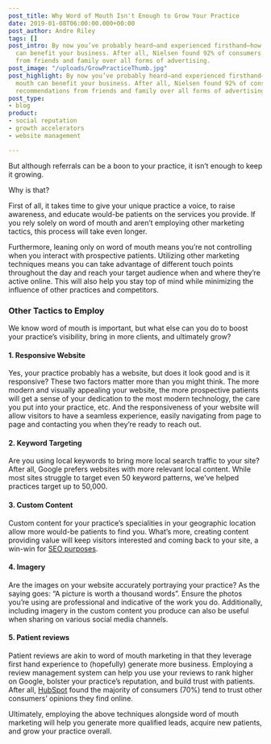 ```yaml
---
post_title: Why Word of Mouth Isn't Enough to Grow Your Practice
date: 2019-01-08T06:00:00.000+00:00
post_author: Andre Riley
tags: []
post_intro: By now you’ve probably heard—and experienced firsthand—how word of mouth
  can benefit your business. After all, Nielsen found 92% of consumers believe recommendations
  from friends and family over all forms of advertising.
post_image: "/uploads/GrowPracticeThumb.jpg"
post_highlight: By now you’ve probably heard—and experienced firsthand—how word of
  mouth can benefit your business. After all, Nielsen found 92% of consumers believe
  recommendations from friends and family over all forms of advertising.
post_type:
- blog
product:
- social reputation
- growth accelerators
- website management

---
```

But although referrals can be a boon to your practice, it isn’t enough to keep it growing.

Why is that?

First of all, it takes time to give your unique practice a voice, to raise awareness, and educate would-be patients on the services you provide. If you rely solely on word of mouth and aren’t employing other marketing tactics, this process will take even longer.

Furthermore, leaning only on word of mouth means you’re not controlling when you interact with prospective patients. Utilizing other marketing techniques means you can take advantage of different touch points throughout the day and reach your target audience when and where they’re active online. This will also help you stay top of mind while minimizing the influence of other practices and competitors.

### Other Tactics to Employ

We know word of mouth is important, but what else can you do to boost your practice’s visibility, bring in more clients, and ultimately grow?

#### 1. Responsive Website

Yes, your practice probably has a website, but does it look good and is it responsive? These two factors matter more than you might think. The more modern and visually appealing your website, the more prospective patients will get a sense of your dedication to the most modern technology, the care you put into your practice, etc. And the responsiveness of your website will allow visitors to have a seamless experience, easily navigating from page to page and contacting you when they’re ready to reach out.

#### 2. Keyword Targeting

Are you using local keywords to bring more local search traffic to your site? After all, Google prefers websites with more relevant local content. While most sites struggle to target even 50 keyword patterns, we’ve helped practices target up to 50,000.

#### 3. Custom Content

Custom content for your practice’s specialities in your geographic location allow more would-be patients to find you. What’s more, creating content providing value will keep visitors interested and coming back to your site, a win-win for [SEO purposes](https://doctorlogic.com/content/galleries/why-seo-matters.html).

#### 4. Imagery

Are the images on your website accurately portraying your practice? As the saying goes: “A picture is worth a thousand words”. Ensure the photos you’re using are professional and indicative of the work you do. Additionally, including imagery in the custom content you produce can also be useful when sharing on various social media channels.

#### 5. Patient reviews

Patient reviews are akin to word of mouth marketing in that they leverage first hand experience to (hopefully) generate more business. Employing a review management system can help you use your reviews to rank higher on Google, bolster your practice’s reputation, and build trust with patients. After all, [HubSpot](https://blog.hubspot.com/blog/tabid/6307/bid/30239/71-More-Likely-to-Purchase-Based-on-Social-Media-Referrals-Infographic.aspx?__hstc=37514559.86908053a04deef209d41cbbf486b52a.1546876321479.1554478540077.1554489730953.54&__hssc=37514559.7.1554489730953&__hsfp=1915899968) found the majority of consumers (70%) tend to trust other consumers’ opinions they find online.

Ultimately, employing the above techniques alongside word of mouth marketing will help you generate more qualified leads, acquire new patients, and grow your practice overall.